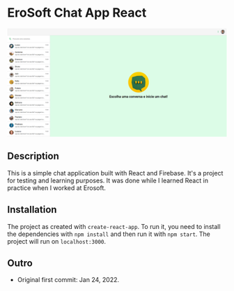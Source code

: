 # EroSoft Chat App React

<img src="/public/example.png" alt="example picture">

## Description

This is a simple chat application built with React and Firebase. It's a project for testing and learning purposes. It was done while I learned React in practice when I worked at Erosoft.

## Installation

The project as created with `create-react-app`. To run it, you need to install the dependencies with `npm install` and then run it with `npm start`. The project will run on `localhost:3000`.

## Outro

- Original first commit: Jan 24, 2022.